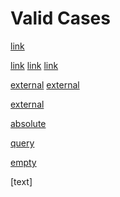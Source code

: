 # Valid Cases

<!-- ✓ GOOD: Fragment only -->
[link](#fragment)

<!-- ✓ GOOD: Different file -->
[link](./other.md#fragment)
[link](../other.md#fragment)
[link](/path/to/other.md#fragment)

<!-- ✓ GOOD: External links -->
[external](https://example.com)
[external](http://example.com/path#fragment)

<!-- ✓ GOOD: Protocol-relative -->
[external](//example.com)

<!-- ✓ GOOD: Absolute paths to different files -->
[absolute](/different/file.md)

<!-- ✓ GOOD: Query parameters only -->
[query](?param=value)

<!-- ✓ GOOD: Empty link -->
[empty]()

<!-- ✓ GOOD: No URL -->
[text]